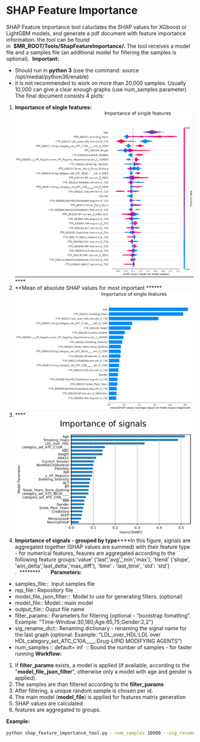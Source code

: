 # SHAP Feature Importance
SHAP Feature Importance tool caluclates the SHAP values for XGboost or LightGBM models, and generate a pdf document with feature importance information.
the tool can be found in  **$MR_ROOT/Tools/ShapFeatureImportance/.**
The tool receives a model file and a samples file (an additional model for filtering the samples is optional). 
**Important:**

- Should run in **python 3** (use the command: source /opt/medial/python36/enable)
- it is not recommended to work on more than 20,000 samples. Usually 10,000 can give a clear enough graphs (use num_samples parameter)
 
The final document consists 4 plots:

1. **Importance of single features:**<img src="/attachments/11207150/11207121.png"/>****
2. **Mean of absolute SHAP values for most important ******<img src="/attachments/11207150/11207122.png"/>
3. ****<img src="/attachments/11207150/11207123.png"/>
4. **Importance of signals - grouped by type******In this figure, signals are aggregated together (SHAP values are summed) with their feature type - for numerical features, feaures are aggregated according to the following feature groups:'value' ('last','avg',',min','max'), 'trend' ('slope', 'win_delta','last_delta','max_diff'), 'time' : 'last_time', 'std': 'std'} .  ********
 
 
 
**Parameters:**

- samples_file::  Input samples file
- rep_file:: Repository file
- model_file_json_filter::  Model to use for generating filters. (optional)
- model_file:: Model:: main model
- output_file:: Ouput file name
- filter_params:: Parameters for filtering (optional - "bootstrap fomatting". Example: "Time-Window:30,180;Age:65,75;Gender:2,2")
- sig_rename_dict:: Renaming dictionary - renaming the signal name for the last graph (optional. Example: "LDL_over_HDL:LDL over HDL,category_set_ATC_C10A____:Drug-LIPID MODIFYING AGENTS")
- num_samples :: default= inf  :: Bound the number of samples - for faster running
**Workflow:**

1. If **filter_params** exists, a model is applied (if available, according to the "**model_file_json_filter**", otherwise only a model with age and gender is applied).
2. The samples are than filtered according to the **filter_params**
3. After filtering, a unique random sample is chosen per id.
4. The main model (**model_file**) is applied for features matrix generation
5. SHAP values are calculated
6. features are aggregated to groups.

**Example:**
```bash title="Running Example"
python shap_feature_importance_tool.py --num_samples 10000 --sig_rename_dict "LDL_over_HDL:LDL over HDL,category_set_ATC_C10A____:Drug-LIPIDMODIFYING AGENTS" --samples_file /server/Work/AlgoMarkers/AAA/aaa_1.0.0.2/RegistryAndSamples/aaa_train_age_matched_matched.samples --rep_file /home/Repositories/THIN/thin_2018/thin.repository --model_file_json_filter /server/UsersData/ron-internal/MR/Projects/Shared/AlgoMarkers/aaa/configs/analysis/ever_smokers_json.json --model_file /server/Work/AlgoMarkers/AAA/aaa_1.0.0.2/Performance/model_6_S4.model --output_file /server/Work/Users/Ron/tmp/shap_5.pdf --filter_params "Time-Window:30,180;Age:65,75;Gender:2,2;Ex_or_Current_Smoker:0.5,1.5"
```


